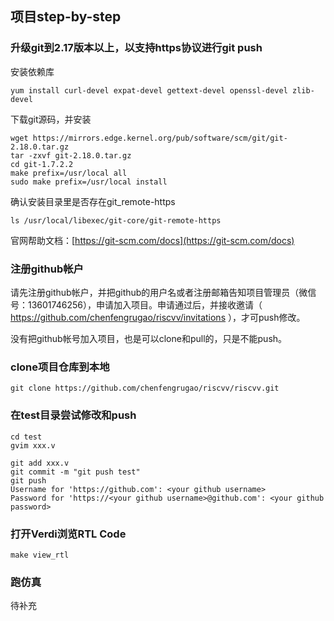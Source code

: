 ## 项目step-by-step

### 升级git到2.17版本以上，以支持https协议进行git push

安装依赖库
```
yum install curl-devel expat-devel gettext-devel openssl-devel zlib-devel
```

下载git源码，并安装
```
wget https://mirrors.edge.kernel.org/pub/software/scm/git/git-2.18.0.tar.gz
tar -zxvf git-2.18.0.tar.gz
cd git-1.7.2.2
make prefix=/usr/local all
sudo make prefix=/usr/local install
```

确认安装目录里是否存在git_remote-https
```
ls /usr/local/libexec/git-core/git-remote-https
```

官网帮助文档：[https://git-scm.com/docs](https://git-scm.com/docs)  

### 注册github帐户

请先注册github帐户，并把github的用户名或者注册邮箱告知项目管理员（微信号：13601746256），申请加入项目。申请通过后，并接收邀请（ https://github.com/chenfengrugao/riscvv/invitations ），才可push修改。  

没有把github帐号加入项目，也是可以clone和pull的，只是不能push。  

### clone项目仓库到本地

```
git clone https://github.com/chenfengrugao/riscvv/riscvv.git
```

### 在test目录尝试修改和push

```
cd test
gvim xxx.v

git add xxx.v
git commit -m "git push test"
git push
Username for 'https://github.com': <your github username>
Password for 'https://<your github username>@github.com': <your github password>
```

### 打开Verdi浏览RTL Code

```
make view_rtl
```

### 跑仿真

待补充  

